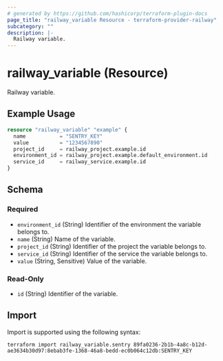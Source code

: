 ```yaml
---
# generated by https://github.com/hashicorp/terraform-plugin-docs
page_title: "railway_variable Resource - terraform-provider-railway"
subcategory: ""
description: |-
  Railway variable.
---
```


# railway_variable (Resource)

Railway variable.

## Example Usage

```terraform
resource "railway_variable" "example" {
  name           = "SENTRY_KEY"
  value          = "1234567890"
  project_id     = railway_project.example.id
  environment_id = railway_project.example.default_environment.id
  service_id     = railway_service.example.id
}
```

<!-- schema generated by tfplugindocs -->
## Schema

### Required

- `environment_id` (String) Identifier of the environment the variable belongs to.
- `name` (String) Name of the variable.
- `project_id` (String) Identifier of the project the variable belongs to.
- `service_id` (String) Identifier of the service the variable belongs to.
- `value` (String, Sensitive) Value of the variable.

### Read-Only

- `id` (String) Identifier of the variable.

## Import

Import is supported using the following syntax:

```shell
terraform import railway_variable.sentry 89fa0236-2b1b-4a8c-b12d-ae3634b30d97:8ebab3fe-1368-46a8-bedd-ec0b064c12db:SENTRY_KEY
```
